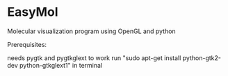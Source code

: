 # EasyMol
Molecular visualization program using OpenGL and python

Prerequisites:

needs pygtk and pygtkglext to work
run "sudo apt-get install python-gtk2-dev python-gtkglext1" in terminal


